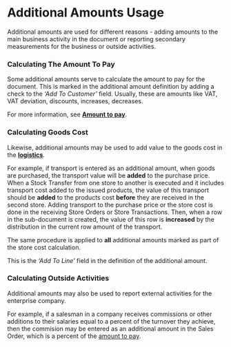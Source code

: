 # Additional Amounts Usage

Additional amounts are used for different reasons - adding amounts to the main business activity in the document or reporting secondary measurements for the business or outside activities.

### Calculating The Amount To Pay

Some additional amounts serve to calculate the amount to pay for the document. This is marked in the additional amount definition by adding a check to the _‘Add To Customer’_ field. Usually, these are amounts like VAT, VAT deviation, discounts, increases, decreases. 

For more information, see [**Amount to pay**](https://github.com/ErpNetDocs/tech/blob/82e2643197b9da2d8cab3dd605dcd1bc0e4f308f/modules/crm/sales/sales-concepts/amount-to-pay.md).

### Calculating Goods Cost

Likewise, additional amounts may be used to add value to the goods cost in the [**logistics**](https://github.com/ErpNetDocs/tech/blob/master/modules/logistics/index.md).

For example, if transport is entered as an additional amount, when goods are purchased, the transport value will be **added** to the purchase price. When a Stock Transfer from one store to another is executed and it includes transport cost added to the issued products, the value of this transport should be **added** to the products cost **before** they are received in the second store. Adding transport to the purchase price or the store cost is done in the receiving Store Orders or Store Transactions. Then, when a row in the sub-document is created, the value of this row is **increased** by the distribution in the current row amount of the transport.

The same procedure is applied to **all** additional amounts marked as part of the store cost calculation. 

This is the _‘Add To Line’_ field in the definition of the additional amount.

### Calculating Outside Activities

Additional amounts may also be used to report external activities for the enterprise company.

For example, if a salesman in a company receives commissions or other additions to their salaries equal to a percent of the turnover they achieve, then the commision may be entered as an additional amount in the Sales Order, which is a percent of the [amount to pay](https://github.com/ErpNetDocs/tech/blob/82e2643197b9da2d8cab3dd605dcd1bc0e4f308f/modules/crm/sales/sales-concepts/amount-to-pay.md).

